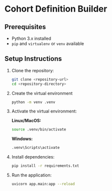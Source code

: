 # Cohort Definition Builder


## Prerequisites
- Python 3.x installed
- `pip` and `virtualenv` or `venv` available

## Setup Instructions

1. Clone the repository:
   ```bash
   git clone <repository-url>
   cd <repository-directory>
   ```
   
2. Create the virtual environment
    ```bash
    python -m venv .venv
    ```

3. Activate the virtual environment:

    **__Linux/MacOS:__**
    ```bash
    source .venv/bin/activate
    ```
    **Windows:**
    ```bash
    .venv\Scripts\activate
    ```

4. Install dependencies:
    ```bash
    pip install -r requirements.txt
   ```

5. Run the application:
    ```bash
    uvicorn app.main:app --reload
    ```
